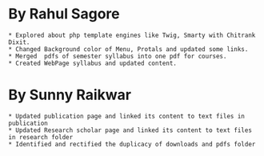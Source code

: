 By Rahul Sagore
===============

	* Explored about php template engines like Twig, Smarty with Chitrank Dixit.
	* Changed Background color of Menu, Protals and updated some links.
	* Merged  pdfs of semester syllabus into one pdf for courses.
	* Created WebPage syllabus and updated content.
	
By Sunny Raikwar
===============
	* Updated publication page and linked its content to text files in publication
	* Updated Research scholar page and linked its content to text files in research folder
	* Identified and rectified the duplicacy of downloads and pdfs folder

